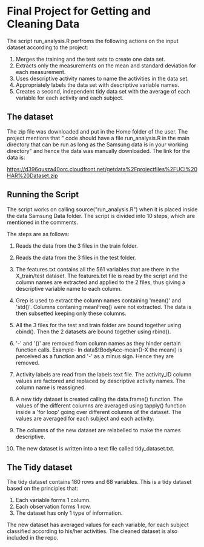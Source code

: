 Final Project for Getting and Cleaning Data
===========================================
The script run_analysis.R perfroms the following actions on the input dataset according to the project:

1. Merges the training and the test sets to create one data set.
2. Extracts only the measurements on the mean and standard deviation for each measurement.
3. Uses descriptive activity names to name the activities in the data set.
4. Appropriately labels the data set with descriptive variable names.
5. Creates a second, independent tidy data set with the average of each variable for each activity and each subject.

## The dataset

The zip file was downloaded and put in the Home folder of the user. The project mentions that " code should have a file run_analysis.R in the main directory that can be run as long as the Samsung data is in your working directory" and hence the data was manually downloaded. The link for the data is:

https://d396qusza40orc.cloudfront.net/getdata%2Fprojectfiles%2FUCI%20HAR%20Dataset.zip

## Running the Script

The script works on calling source("run_analysis.R") when it is placed inside the data Samsung Data folder.
The script is divided into 10 steps, which are mentioned in the comments.

The steps are as follows: 

1. Reads the data from the 3 files in the train folder.

2. Reads the data from the 3 files in the test folder.

3. The features.txt contains all the 561 variables that are there in the X_train/test dataset. The features.txt file is read by the script and the column names are extracted and applied to the 2 files, thus giving a descriptive variable name to each column.

4. Grep is used to extract the column names containing 'mean()' and 'std()'. Columns contaning meanFreq() were not extracted. The data is then subsetted keeping only these columns.

5. All the 3 files for the test and train folder are bound together using cbind(). Then the 2 datasets are bound together using rbind().

6. '-' and '()' are removed from column names as they hinder certain function calls. Example-  In data$tBodyAcc-mean()-X the mean() is perceived as a function and '-' as a minus sign. Hence they are removed.

7. Activity labels are read from the labels text file. The activity_ID column values are factored and replaced by descriptive activity names. The column name is reassigned.

8. A new tidy dataset is created calling the data.frame() function. The values of the different columns are averaged using tapply() function inside a 'for loop' going over different columns of the dataset. The values are averaged for each subject and each activity.

9. The columns of the new dataset are relabelled to make the names descriptive.

10. The new dataset is written into a text file called tidy_dataset.txt.

## The Tidy dataset

The tidy dataset contains 180 rows and 68 variables. 
This is a tidy dataset based on the principles that:

1. Each variable forms 1 column.
2. Each observation forms 1 row.
3. The dataset has only 1 type of information.

The new dataset has averaged values for each variable, for each subject classified according to his/her activities. The cleaned dataset is also included in the repo.  

